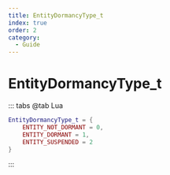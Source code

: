 ```yaml
---
title: EntityDormancyType_t
index: true
order: 2
category:
  - Guide
---
```


# EntityDormancyType_t
::: tabs
@tab Lua
```lua
EntityDormancyType_t = {
    ENTITY_NOT_DORMANT = 0,
    ENTITY_DORMANT = 1,
    ENTITY_SUSPENDED = 2
}
```
:::